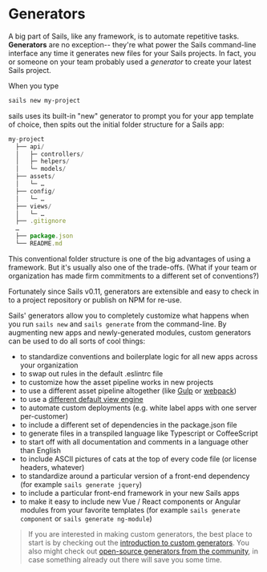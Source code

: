 # Generators

A big part of Sails, like any framework, is to automate repetitive tasks.  **Generators** are no exception-- they're what power the Sails command-line interface any time it generates new files for your Sails projects.  In fact, you or someone on your team probably used a _generator_ to create your latest Sails project.

When you type

```sh
sails new my-project
```

sails uses its built-in "new" generator to prompt you for your app template of choice, then spits out the initial folder structure for a Sails app:

```javascript
my-project
  ├── api/
  │   ├─ controllers/
  │   ├─ helpers/
  │   └─ models/
  ├── assets/
  │   └─ …
  ├── config/
  │   └─ …
  ├── views/
  │   └─ …
  ├── .gitignore
  …
  ├── package.json
  └── README.md
```


This conventional folder structure is one of the big advantages of using a framework.  But it's usually also one of the trade-offs.  (What if your team or organization has made firm commitments to a different set of conventions?)

Fortunately since Sails v0.11, generators are extensible and easy to check in to a project repository or publish on NPM for re-use.

Sails' generators allow you to completely customize what happens when you run `sails new` and `sails generate` from the command-line.  By augmenting new apps and newly-generated modules, custom generators can be used to do all sorts of cool things:
- to standardize conventions and boilerplate logic for all new apps across your organization
- to swap out rules in the default .eslintrc file
- to customize how the asset pipeline works in new projects
- to use a different asset pipeline altogether (like [Gulp](http://gulpjs.com/) or [webpack](https://webpack.github.io/))
- to use a [different default view engine](https://sailsjs.com/documentation/concepts/views/view-engines)
- to automate custom deployments (e.g. white label apps with one server per-customer)
- to include a different set of dependencies in the package.json file
- to generate files in a transpiled language like Typescript or CoffeeScript
- to start off with all documentation and comments in a language other than English
- to include ASCII pictures of cats at the top of every code file (or license headers, whatever)
- to standardize around a particular version of a front-end dependency (for example `sails generate jquery`)
- to include a particular front-end framework in your new Sails apps
- to make it easy to include new Vue / React components or Angular modules from your favorite templates (for example `sails generate component` or `sails generate ng-module`)


> If you are interested in making custom generators, the best place to start is by checking out the [introduction to custom generators](http://sailsjs.com/documentation/concepts/extending-sails/generators/custom-generators).  You also might check out [open-source generators from the community](https://sailsjs.com/documentation/concepts/extending-sails/generators/available-generators), in case something already out there will save you some time.


<docmeta name="displayName" value="Generators">
